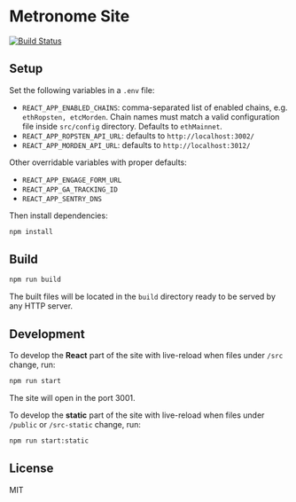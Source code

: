 # Metronome Site

[![Build Status](https://travis-ci.com/autonomoussoftware/metronome.io.svg?branch=master)](https://travis-ci.com/autonomoussoftware/metronome.io)

## Setup

Set the following variables in a `.env` file:

- `REACT_APP_ENABLED_CHAINS`: comma-separated list of enabled chains, e.g. `ethRopsten, etcMorden`. Chain names must match a valid configuration file inside `src/config` directory. Defaults to `ethMainnet`.
- `REACT_APP_ROPSTEN_API_URL`: defaults to `http://localhost:3002/`
- `REACT_APP_MORDEN_API_URL`: defaults to `http://localhost:3012/`

Other overridable variables with proper defaults:

- `REACT_APP_ENGAGE_FORM_URL`
- `REACT_APP_GA_TRACKING_ID`
- `REACT_APP_SENTRY_DNS`

Then install dependencies:

```bash
npm install
```

## Build

```bash
npm run build
```

The built files will be located in the `build` directory ready to be served by any HTTP server.

## Development

To develop the **React** part of the site with live-reload when files under `/src` change, run:

```bash
npm run start
```

The site will open in the port 3001.

To develop the **static** part of the site with live-reload when files under `/public` or `/src-static` change, run:

```bash
npm run start:static
```

## License

MIT